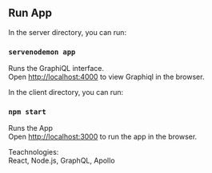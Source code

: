 ## Run App

In the server directory, you can run:

### `servenodemon app`

Runs the GraphiQL interface.<br>
Open [http://localhost:4000](http://localhost:4000) to view Graphiql in the browser.

In the client directory, you can run:

### `npm start`

Runs the App<br>
Open [http://localhost:3000](http://localhost:3000) to run the app in the browser.


Teachnologies: <br>
React, Node.js, GraphQL, Apollo